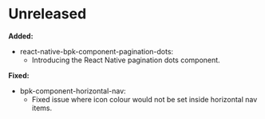 # Unreleased
**Added:**
- react-native-bpk-component-pagination-dots:
  - Introducing the React Native pagination dots component.

**Fixed:**
- bpk-component-horizontal-nav:
  - Fixed issue where icon colour would not be set inside horizontal nav items.

